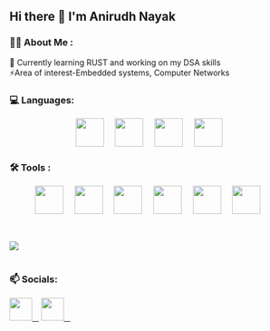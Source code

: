 ## Hi there 👋 I'm Anirudh Nayak
### :man_technologist: About Me :
:seedling: Currently learning RUST and working on my DSA skills<br>
:zap:Area of interest-Embedded systems, Computer Networks


### :computer:  Languages:
<p align="center">
     <img src="https://upload.wikimedia.org/wikipedia/commons/1/19/C_Logo.png" height="50px">&nbsp;&nbsp;&nbsp;&nbsp;
     <img src="https://www.svgrepo.com/show/452091/python.svg" height="50px">&nbsp;&nbsp;&nbsp;&nbsp;
     <img src="https://www.svgrepo.com/show/373445/assembly.svg" height="50px">&nbsp;&nbsp;&nbsp;&nbsp;
     <img src="https://upload.wikimedia.org/wikipedia/commons/1/18/ISO_C%2B%2B_Logo.svg" height="50px">&nbsp;&nbsp;&nbsp;
</p>

### :hammer_and_wrench: Tools :
<p align="center">
  <img src="https://www.svgrepo.com/show/374171/vscode.svg" height="50px">&nbsp;&nbsp;&nbsp;&nbsp;
  <img src="https://www.svgrepo.com/show/353949/jupyter.svg" height="50px">&nbsp;&nbsp;&nbsp;&nbsp;
  <img src="https://www.svgrepo.com/show/439171/github.svg" height="50px">&nbsp;&nbsp;&nbsp;&nbsp;
  <img src="https://www.svgrepo.com/show/354237/pycharm.svg" height="50px">&nbsp;&nbsp;&nbsp;&nbsp;
  <img src="https://www.svgrepo.com/show/373830/matlab.svg" height="50px">&nbsp;&nbsp;&nbsp;&nbsp;
  <img src="https://www.svgrepo.com/show/354440/tensorflow.svg" height="50px">&nbsp;&nbsp;&nbsp;&nbsp;
</p>

<br>

![](https://github-readme-streak-stats.herokuapp.com/?user=anirudhnayak27&theme=dark&hide_border=false)<br>
<br>
### :mailbox: Socials:
<a href="mailto:anirudhnayak944@gmail.com"><img src="https://www.svgrepo.com/show/349378/gmail.svg" height="40px">&nbsp;&nbsp;&nbsp;</a>
<a href="https://www.linkedin.com/in/anirudh-nayak-253916243/"><img src="https://www.svgrepo.com/show/452051/linkedin.svg" height="40px">&nbsp;&nbsp;&nbsp;</a>
<!--
![](https://github-readme-stats.vercel.app/api?username=anirudhnayak27&count_private=true&show_icons=true&theme=vision-friendly-dark)


**anirudhnayak27/anirudhnayak27** is a ✨ _special_ ✨ repository because its `README.md` (this file) appears on your GitHub profile.

Here are some ideas to get you started:

- 🔭 I’m currently working on ...
- 🌱 I’m currently learning ...
- 👯 I’m looking to collaborate on ...
- 🤔 I’m looking for help with ...
- 💬 Ask me about ...
- 📫 How to reach me: ...
- 😄 Pronouns: ...
- ⚡ Fun fact: ...
-->
